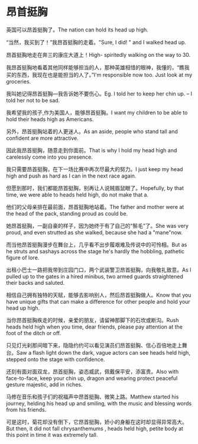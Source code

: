 # 昂首挺胸

<p><span class="chinese">英国可以昂首挺胸了。</span><span class="english">The nation can hold its head up high.</span></p>

<p><span class="chinese">“当然，我买到了！”我昂首挺胸的走着。</span><span class="english">"Sure, I did! " and I walked head up.</span></p>

<p><span class="chinese">昂首挺胸地走在奔三的康庄大道上！</span><span class="english">High- spiritedly walking on the way to 30.</span></p>

<p><span class="chinese">我昂首挺胸地看着其他同样能够担当的人，那种英雄相惜的眼神，我懂的，“瞧我买的东西，我现在也是能担当的人了。”</span><span class="english">I'm responsible now too. Just look at my groceries.</span></p>

<p><span class="chinese">我叫她记得昂首挺胸—我告诉她不要伤心。</span><span class="english">Eg. I told her to keep her chin up. – I told her not to be sad.</span></p>

<p><span class="chinese">我希望我的孩子,作为美国人，能够昂首挺胸。</span><span class="english">I want my children to be able to hold their heads high as Americans.</span></p>

<p><span class="chinese">另外，昂首挺胸站着的人更迷人。</span><span class="english">As an aside, people who stand tall and confident are more attractive.</span></p>

<p><span class="chinese">因此我昂首挺胸，随意走到你面前。</span><span class="english">That is why I hold my head high and carelessly come into you presence.</span></p>

<p><span class="chinese">我只需要昂首挺胸，在下一场比赛中再次尽最大的努力。</span><span class="english">I just keep my head high and push as hard as I can in the next race again.</span></p>

<p><span class="chinese">但愿到那时，我们都能昂首挺胸，别再让人说贼眉鼠眼了。</span><span class="english">Hopefully, by that time, we were able to heads held high, do not make that a.</span></p>

<p><span class="chinese">他们的父母亲排在最前面，昂首挺胸地站着。</span><span class="english">The father and mother were at the head of the pack, standing proud as could be.</span></p>

<p><span class="chinese">她昂首挺胸，一副自豪的样子，因为她终于有了自己的“鬃毛”了。</span><span class="english">She was very proud, and even strutted as she walked, because she had a "mane"now.</span></p>

<p><span class="chinese">而当他昂首挺胸漫步在舞台上，几乎看不出步履艰难及传说中的可怜相。</span><span class="english">But as he struts and sashays across the stage he's hardly the hobbling, pathetic figure of lore.</span></p>

<p><span class="chinese">出租小巴士一路把我带到庄园门口，两个武装警卫昂首挺胸，向我敬礼致意。</span><span class="english">As I pulled up to the gates in a hired minibus, two armed guards straightened their backs and saluted.</span></p>

<p><span class="chinese">相信自己拥有独特的天赋，能够去影响别人，然后昂首挺胸做人。</span><span class="english">Know that you have unique gifts that can make a difference for other people and hold your head up high.</span></p>

<p><span class="chinese">当你昂首挺胸疾走的时候，亲爱的朋友，请留神那脚下的石坎或断沟。</span><span class="english">Rush heads held high when you time, dear friends, please pay attention at the foot of the ditch or off.</span></p>

<p><span class="chinese">只见灯光刹那间暗下来，隐隐约约可以看见演员们昂首挺胸、信心百倍地走上舞台。</span><span class="english">Saw a flash light down the dark, vague actors can see heads held high, stepped onto the stage with confidence.</span></p>

<p><span class="chinese">还刻有面对面双龙，昂首挺胸，姿态威武，佩戴保平安，添富贵。</span><span class="english">Also with face-to-face, keep your chin up, dragon and wearing protect peaceful gesture majestic, add in riches.</span></p>

<p><span class="chinese">马修在音乐和孩子们的祝福声中昂首挺胸、微笑上路。</span><span class="english">Matthew started his journey, helding his head up and smiling, with the music and blessing words from his friends.</span></p>

<p><span class="chinese">可是这时，菊花却没有倒下，它昂首挺胸，娇小的身躯在这时却显得异常高大。</span><span class="english">But then, it did not fall chrysanthemums , heads held high, petite body at this point in time it was extremely tall.</span></p>


